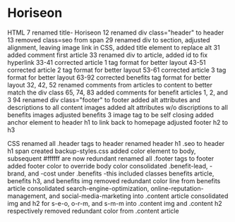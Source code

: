 # Horiseon

HTML
7 renamed title- Horiseon
12 renamed div class="header" to header
13 removed class=seo from span
29 renamed div to section, adjusted alignment, leaving image link in CSS, added title element to replace alt
31 added comment first article
33 renamed div to article, added id to fix hyperlink
33-41 corrected article 1 tag format for better layout
43-51 corrected article 2 tag format for better layout
53-61 corrected article 3 tag format for better layout
63-92 corrected benefits tag format for better layout
32, 42, 52 renamed comments from articles to content to better match the div class
65, 74, 83 added comments for benefit articles 1, 2, and 3
94 renamed div class="footer" to footer
added alt attributes and descriptions to all content images
added alt attributes w/o discriptions to all benefits images
adjusted benefits 3 image tag to be self closing
added anchor element to header h1 to link back to homepage
adjusted footer h2 to h3


CSS
renamed all .header tags to header
renamed header h1 .seo to header h1 span
created backup-styles.css
added color element to body, subsequent #ffffff are now redundant
renamed all .footer tags to footer
added footer color to override body color
consolidated .benefit-lead, -brand, and -cost under .benefits
-this included classes benefits article, benefits h3, and benefits img
removed redundant color line from benefits article
consolidated search-engine-optimization, online-reputation-management, and social-media-marketing into .content article
consolidated img and h2 for s-e-o, o-r-m, and s-m-m into .content img and .content h2 respectively
removed redundant color from .content article